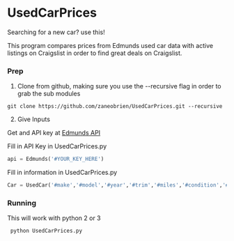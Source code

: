 # UsedCarPrices

Searching for a new car? use this!

This program compares prices from Edmunds used car data with active listings on Craigslist in order to find great deals on Craigslist.

### Prep

1) Clone from github, making sure you use the --recursive flag in order to grab the sub modules

``` git clone https://github.com/zaneobrien/UsedCarPrices.git --recursive ```

2) Give Inputs

Get and API key at [Edmunds API](http://developer.edmunds.com/ "Here")

Fill in API Key in UsedCarPrices.py
```python
api = Edmunds('#YOUR_KEY_HERE')
```

Fill in information in UsedCarPrices.py
```python
Car = UsedCar('#make','#model','#year','#trim','#miles','#condition','#city','#zipcode')
```

### Running

This will work with python 2 or 3

``` python UsedCarPrices.py```
